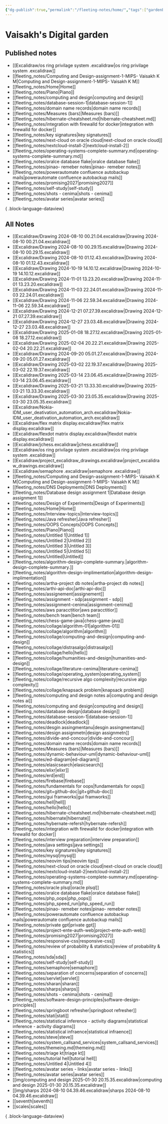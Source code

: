 ```yaml
---
{"dg-publish":true,"permalink":"/fleeting-notes/home/","tags":["gardenEntry"]}
---
```


# Vaisakh's Digital garden

## Published notes

- [[Excalidraw/os ring privilage system .excalidraw\|os ring privilage system .excalidraw]]
- [[fleeting_notes/Computing and Design-assignment-1-MIPS- Vaisakh K M\|Computing and Design-assignment-1-MIPS- Vaisakh K M]]
- [[fleeting_notes/Home\|Home]]
- [[fleeting_notes/Piano\|Piano]]
- [[fleeting_notes/computing and design\|computing and design]]
- [[fleeting_notes/database-session-1\|database-session-1]]
- [[fleeting_notes/domain name records\|domain name records]]
- [[fleeting_notes/Measures (bars)\|Measures (bars)]]
- [[fleeting_notes/hibernate-cheatsheet.md\|hibernate-cheatsheet.md]]
- [[fleeting_notes/integration with firewalld for docker\|integration with firewalld for docker]]
- [[fleeting_notes/key signatures\|key signatures]]
- [[fleeting_notes/next-cloud on oracle cloud\|next-cloud on oracle cloud]]
- [[fleeting_notes/nextcloud-install-2\|nextcloud-install-2]]
- [[fleeting_notes/operating-systems-complete-summary.md\|operating-systems-complete-summary.md]]
- [[fleeting_notes/oralce database flake\|oralce database flake]]
- [[fleeting_notes/pinao- remeber notes\|pinao- remeber notes]]
- [[fleeting_notes/powerautomate  confluence autobackup mails\|powerautomate  confluence autobackup mails]]
- [[fleeting_notes/promising2027\|promising2027]]
- [[fleeting_notes/self-study\|self-study]]
- [[fleeting_notes/shots - cenima\|shots - cenima]]
- [[fleeting_notes/avatar series\|avatar series]]

{ .block-language-dataview}

## All Notes
- [[Excalidraw/Drawing 2024-08-10 00.21.04.excalidraw\|Drawing 2024-08-10 00.21.04.excalidraw]]
- [[Excalidraw/Drawing 2024-08-10 00.29.15.excalidraw\|Drawing 2024-08-10 00.29.15.excalidraw]]
- [[Excalidraw/Drawing 2024-08-10 01.12.43.excalidraw\|Drawing 2024-08-10 01.12.43.excalidraw]]
- [[Excalidraw/Drawing 2024-10-19 14.10.12.excalidraw\|Drawing 2024-10-19 14.10.12.excalidraw]]
- [[Excalidraw/Drawing 2024-11-01 13.23.20.excalidraw\|Drawing 2024-11-01 13.23.20.excalidraw]]
- [[Excalidraw/Drawing 2024-11-03 22.24.01.excalidraw\|Drawing 2024-11-03 22.24.01.excalidraw]]
- [[Excalidraw/Drawing 2024-11-06 22.59.34.excalidraw\|Drawing 2024-11-06 22.59.34.excalidraw]]
- [[Excalidraw/Drawing 2024-12-21 07.27.39.excalidraw\|Drawing 2024-12-21 07.27.39.excalidraw]]
- [[Excalidraw/Drawing 2024-12-27 23.03.48.excalidraw\|Drawing 2024-12-27 23.03.48.excalidraw]]
- [[Excalidraw/Drawing 2025-01-08 18.27.12.excalidraw\|Drawing 2025-01-08 18.27.12.excalidraw]]
- [[Excalidraw/Drawing 2025-02-04 20.22.21.excalidraw\|Drawing 2025-02-04 20.22.21.excalidraw]]
- [[Excalidraw/Drawing 2024-09-20 05.01.27.excalidraw\|Drawing 2024-09-20 05.01.27.excalidraw]]
- [[Excalidraw/Drawing 2025-03-02 22.19.37.excalidraw\|Drawing 2025-03-02 22.19.37.excalidraw]]
- [[Excalidraw/Drawing 2025-03-14 23.06.45.excalidraw\|Drawing 2025-03-14 23.06.45.excalidraw]]
- [[Excalidraw/Drawing 2025-03-21 13.33.30.excalidraw\|Drawing 2025-03-21 13.33.30.excalidraw]]
- [[Excalidraw/Drawing 2025-03-30 23.05.35.excalidraw\|Drawing 2025-03-30 23.05.35.excalidraw]]
- [[Excalidraw/Nokia-IDM_user_deativation_automation_arch.excalidraw\|Nokia-IDM_user_deativation_automation_arch.excalidraw]]
- [[Excalidraw/flex matrix display.excalidraw\|flex matrix display.excalidraw]]
- [[Excalidraw/flexdot matrix display.excalidraw\|flexdot matrix display.excalidraw]]
- [[Excalidraw/jchess.excalidraw\|jchess.excalidraw]]
- [[Excalidraw/os ring privilage system .excalidraw\|os ring privilage system .excalidraw]]
- [[Excalidraw/project_excalidraw_drawings.excalidraw\|project_excalidraw_drawings.excalidraw]]
- [[Excalidraw/semaphore .excalidraw\|semaphore .excalidraw]]
- [[fleeting_notes/Computing and Design-assignment-1-MIPS- Vaisakh K M\|Computing and Design-assignment-1-MIPS- Vaisakh K M]]
- [[fleeting_notes/DNS Deployments\|DNS Deployments]]
- [[fleeting_notes/Database design assignment 1\|Database design assignment 1]]
- [[fleeting_notes/Design of Experiments\|Design of Experiments]]
- [[fleeting_notes/Home\|Home]]
- [[fleeting_notes/Interview-topics\|Interview-topics]]
- [[fleeting_notes/Java refresher\|Java refresher]]
- [[fleeting_notes/OOPS Concepts\|OOPS Concepts]]
- [[fleeting_notes/Piano\|Piano]]
- [[fleeting_notes/Untitled 1\|Untitled 1]]
- [[fleeting_notes/Untitled 2\|Untitled 2]]
- [[fleeting_notes/Untitled 3\|Untitled 3]]
- [[fleeting_notes/Untitled 5\|Untitled 5]]
- [[fleeting_notes/Untitled\|Untitled]]
- [[fleeting_notes/algorithm-design-complete-summary.\|algorithm-design-complete-summary.]]
- [[fleeting_notes/algorithm-design-implimentation\|algorithm-design-implimentation]]
- [[fleeting_notes/artha-project db notes\|artha-project db notes]]
- [[fleeting_notes/arthi-api-doc\|arthi-api-doc]]
- [[fleeting_notes/assignement\|assignement]]
- [[fleeting_notes/assignment - sdp\|assignment - sdp]]
- [[fleeting_notes/assignment-cenima\|assignment-cenima]]
- [[fleeting_notes/aws paracctitior\|aws paracctitior]]
- [[fleeting_notes/bench team\|bench team]]
- [[fleeting_notes/chess-game-java\|chess-game-java]]
- [[fleeting_notes/collage/algorithm-01\|algorithm-01]]
- [[fleeting_notes/collage/algorithm\|algorithm]]
- [[fleeting_notes/collage/computing-and-design\|computing-and-design]]
- [[fleeting_notes/collage/distrasalgo\|distrasalgo]]
- [[fleeting_notes/collage/hello\|hello]]
- [[fleeting_notes/collage/humanities-and-design\|humanities-and-design]]
- [[fleeting_notes/collage/literature-cenima\|literature-cenima]]
- [[fleeting_notes/collage/operating_system\|operating_system]]
- [[fleeting_notes/collage/recursive algo complexity\|recursive algo complexity]]
- [[fleeting_notes/collage/knapsack problem\|knapsack problem]]
- [[fleeting_notes/computing and design notes ai\|computing and design notes ai]]
- [[fleeting_notes/computing and design\|computing and design]]
- [[fleeting_notes/database design\|database design]]
- [[fleeting_notes/database-session-1\|database-session-1]]
- [[fleeting_notes/deadlock\|deadlock]]
- [[fleeting_notes/desgin assingmentanu\|desgin assingmentanu]]
- [[fleeting_notes/design assignmetn\|design assignmetn]]
- [[fleeting_notes/divide-and-concour\|divide-and-concour]]
- [[fleeting_notes/domain name records\|domain name records]]
- [[fleeting_notes/Measures (bars)\|Measures (bars)]]
- [[fleeting_notes/dynamic-behaviour-uml\|dynamic-behaviour-uml]]
- [[fleeting_notes/ed-diagram\|ed-diagram]]
- [[fleeting_notes/elasicsearch\|elasicsearch]]
- [[fleeting_notes/elixr\|elixr]]
- [[fleeting_notes/erd\|erd]]
- [[fleeting_notes/firebase\|firebase]]
- [[fleeting_notes/fundamentals for oops\|fundamentals for oops]]
- [[fleeting_notes/git+github-doc\|git+github-doc]]
- [[fleeting_notes/gui framworks\|gui framworks]]
- [[fleeting_notes/hell\|hell]]
- [[fleeting_notes/hello\|hello]]
- [[fleeting_notes/hibernate-cheatsheet.md\|hibernate-cheatsheet.md]]
- [[fleeting_notes/hibernate\|hibernate]]
- [[fleeting_notes/hybernate-refersh\|hybernate-refersh]]
- [[fleeting_notes/integration with firewalld for docker\|integration with firewalld for docker]]
- [[fleeting_notes/interview preparation\|interview preparation]]
- [[fleeting_notes/java settings\|java settings]]
- [[fleeting_notes/key signatures\|key signatures]]
- [[fleeting_notes/mysql\|mysql]]
- [[fleeting_notes/neovim tips\|neovim tips]]
- [[fleeting_notes/next-cloud on oracle cloud\|next-cloud on oracle cloud]]
- [[fleeting_notes/nextcloud-install-2\|nextcloud-install-2]]
- [[fleeting_notes/operating-systems-complete-summary.md\|operating-systems-complete-summary.md]]
- [[fleeting_notes/oracle plsql\|oracle plsql]]
- [[fleeting_notes/oralce database flake\|oralce database flake]]
- [[fleeting_notes/php_oops\|php_oops]]
- [[fleeting_notes/php_speed_run\|php_speed_run]]
- [[fleeting_notes/pinao- remeber notes\|pinao- remeber notes]]
- [[fleeting_notes/powerautomate  confluence autobackup mails\|powerautomate  confluence autobackup mails]]
- [[fleeting_notes/private gpt\|private gpt]]
- [[fleeting_notes/project-ente-auth-web\|project-ente-auth-web]]
- [[fleeting_notes/promising2027\|promising2027]]
- [[fleeting_notes/responsive-css\|responsive-css]]
- [[fleeting_notes/review of probability & statistics\|review of probability & statistics]]
- [[fleeting_notes/sda\|sda]]
- [[fleeting_notes/self-study\|self-study]]
- [[fleeting_notes/semaphore\|semaphore]]
- [[fleeting_notes/separation of concerns\|separation of concerns]]
- [[fleeting_notes/servlet\|servlet]]
- [[fleeting_notes/sharan\|sharan]]
- [[fleeting_notes/sharps\|sharps]]
- [[fleeting_notes/shots - cenima\|shots - cenima]]
- [[fleeting_notes/software-design-principles\|software-design-principles]]
- [[fleeting_notes/springboot refresher\|springboot refresher]]
- [[fleeting_notes/stati\|stati]]
- [[fleeting_notes/statistical inference - activity diagrams\|statistical inference - activity diagrams]]
- [[fleeting_notes/statistical infraence\|statistical infraence]]
- [[fleeting_notes/steve\|steve]]
- [[fleeting_notes/system_callsand_services\|system_callsand_services]]
- [[fleeting_notes/themeing.md\|themeing.md]]
- [[fleeting_notes/triage kt\|triage kt]]
- [[fleeting_notes/tutorial hell\|tutorial hell]]
- [[fleeting_notes/Untitled 4\|Untitled 4]]
- [[fleeting_notes/avatar series - links\|avatar series - links]]
- [[fleeting_notes/avatar series\|avatar series]]
- [[img/computing and design 2025-01-30 20.15.35.excalidraw\|computing and design 2025-01-30 20.15.35.excalidraw]]
- [[img/sharps 2024-08-10 04.39.46.excalidraw\|sharps 2024-08-10 04.39.46.excalidraw]]
- [[seventh\|seventh]]
- [[scales\|scales]]

{ .block-language-dataview}
